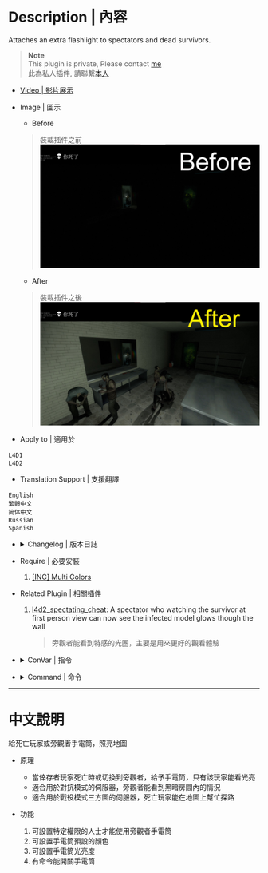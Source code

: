 # Description | 內容
Attaches an extra flashlight to spectators and dead survivors.

> __Note__ <br/>
This plugin is private, Please contact [me](https://github.com/fbef0102/Game-Private_Plugin#私人插件列表-private-plugins-list)<br/>
此為私人插件, 請聯繫[本人](https://github.com/fbef0102/Game-Private_Plugin#私人插件列表-private-plugins-list)

* [Video | 影片展示](https://youtu.be/PWrf20wtx0Y)

* Image | 圖示
	* Before
	> 裝載插件之前
	<br/>![l4d_flashlight_speconly_1](image/l4d_flashlight_speconly_1.jpg)
	* After
	> 裝載插件之後
	<br/>![l4d_flashlight_speconly_2](image/l4d_flashlight_speconly_2.jpg)

* Apply to | 適用於
```
L4D1
L4D2
```

* Translation Support | 支援翻譯
```
English
繁體中文
简体中文
Russian
Spanish
```

* <details><summary>Changelog | 版本日誌</summary>

	* v1.1h (2022-12-24)
		* Enable spectator flash light when new round starts

	* v1.0h (2022-11-17)
		* Remove unnecessary codes and cvars
		* Add Spectator/Dead Survivor Flashlight Only

	* 2.25
		* [Original Plugin By Silvers](https://forums.alliedmods.net/showthread.php?p=1606588)
</details>

* Require | 必要安裝
	1. [[INC] Multi Colors](https://github.com/fbef0102/L4D1_2-Plugins/releases/tag/Multi-Colors)

* Related Plugin | 相關插件
	1. [l4d2_spectating_cheat](https://github.com/fbef0102/L4D2-Plugins/tree/master/l4d2_spectating_cheat): A spectator who watching the survivor at first person view can now see the infected model glows though the wall
		> 旁觀者能看到特感的光圈，主要是用來更好的觀看體驗

* <details><summary>ConVar | 指令</summary>

	* cfg/sourcemod/l4d_flashlight_speconly.cfg
	```php
	// 0=Plugin off, 1=Plugin on.
	l4d_flashlight_speconly_allow "1"

	// Brightness of the light <10-1000> (changes Distance value).
	l4d_flashlight_speconly_bright "450.0"

	// The default light color. Three values between 0-255 separated by spaces. RGB Color255 - Red Green Blue.
	l4d_flashlight_speconly_colour "80 80 80"

	// Players with these flags may use the sm_lightspec command. (Empty = all).
	l4d_flashlight_speconly_flags ""

	// 0=Off, 1=Show intro message to players entering spectator or death.
	l4d_flashlight_speconly_hints "0"

	// 0=Let players set their flashlight color, 1=Force to cvar specified.
	l4d_flashlight_speconly_lock "0"

	// 0=Off, 1=Save client preferences for flashlight color and state.
	l4d_flashlight_speconly_save "1"
	```
</details>

* <details><summary>Command | 命令</summary>
	
	* **Toggle the attached spec flashlight. Usage: sm_lightspec [R G B|off|random|red|green|blue|purple|cyan|orange|white|pink|lime|maroon|teal|yellow|grey]**
		```php
		sm_lightspec
		```

	* **Opens the spec flashlight color menu.**
		```php
		sm_lightspec_menu
		```
</details>

- - - -
# 中文說明
給死亡玩家或旁觀者手電筒，照亮地圖

* 原理
	* 當倖存者玩家死亡時或切換到旁觀者，給予手電筒，只有該玩家能看光亮
	* 適合用於對抗模式的伺服器，旁觀者能看到黑暗房間內的情況
	* 適合用於戰役模式三方圖的伺服器，死亡玩家能在地圖上幫忙探路

* 功能
	1. 可設置特定權限的人士才能使用旁觀者手電筒
	2. 可設置手電筒預設的顏色
	3. 可設置手電筒光亮度
	4. 有命令能開關手電筒
